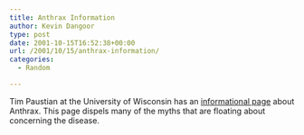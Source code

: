 ```yaml
---
title: Anthrax Information
author: Kevin Dangoor
type: post
date: 2001-10-15T16:52:38+00:00
url: /2001/10/15/anthrax-information/
categories:
  - Random

---
```

Tim Paustian at the University of Wisconsin has an [informational page][1] about Anthrax. This page dispels many of the myths that are floating about concerning the disease.

 [1]: http://www.bact.wisc.edu/microtextbook/disease/anthrax.html